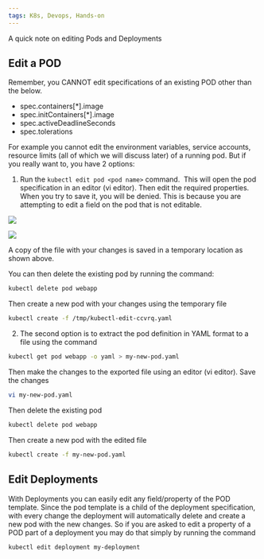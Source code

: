 ```yaml
---
tags: K8s, Devops, Hands-on
---
```

A quick note on editing Pods and Deployments

## Edit a POD

Remember, you CANNOT edit specifications of an existing POD other than the below.
- spec.containers[*].image
- spec.initContainers[*].image
- spec.activeDeadlineSeconds
- spec.tolerations

For example you cannot edit the environment variables, service accounts, resource limits (all of which we will discuss later) of a running pod. But if you really want to, you have 2 options:

1. Run the `kubectl edit pod <pod name>` command.  This will open the pod specification in an editor (vi editor). Then edit the required properties. When you try to save it, you will be denied. This is because you are attempting to edit a field on the pod that is not editable.

![](https://img-c.udemycdn.com/redactor/raw/2019-05-30_14-46-21-89ea56fea6b993ee0ccff1625b13341e.PNG)

![](https://img-c.udemycdn.com/redactor/raw/2019-05-30_14-47-14-07b2638d1a72cb2d5b000c00971f6436.PNG)

A copy of the file with your changes is saved in a temporary location as shown above.

You can then delete the existing pod by running the command:

```bash
kubectl delete pod webapp
```

Then create a new pod with your changes using the temporary file

```bash
kubectl create -f /tmp/kubectl-edit-ccvrq.yaml
```

2. The second option is to extract the pod definition in YAML format to a file using the command

```bash
kubectl get pod webapp -o yaml > my-new-pod.yaml
```

Then make the changes to the exported file using an editor (vi editor). Save the changes

```bash
vi my-new-pod.yaml
```

Then delete the existing pod

```bash
kubectl delete pod webapp
```

Then create a new pod with the edited file

```bash
kubectl create -f my-new-pod.yaml
```

## Edit Deployments

With Deployments you can easily edit any field/property of the POD template. Since the pod template is a child of the deployment specification,  with every change the deployment will automatically delete and create a new pod with the new changes. So if you are asked to edit a property of a POD part of a deployment you may do that simply by running the command

```bash
kubectl edit deployment my-deployment
```